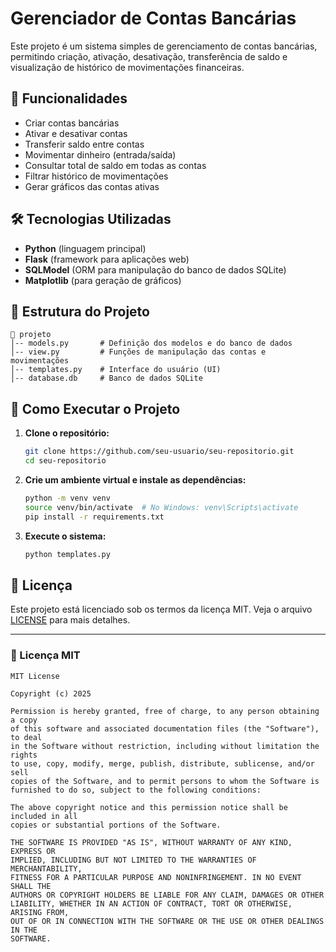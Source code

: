 # Gerenciador de Contas Bancárias

Este projeto é um sistema simples de gerenciamento de contas bancárias, permitindo criação, ativação, desativação, transferência de saldo e visualização de histórico de movimentações financeiras.

## 📌 Funcionalidades

- Criar contas bancárias
- Ativar e desativar contas
- Transferir saldo entre contas
- Movimentar dinheiro (entrada/saída)
- Consultar total de saldo em todas as contas
- Filtrar histórico de movimentações
- Gerar gráficos das contas ativas

## 🛠️ Tecnologias Utilizadas

- **Python** (linguagem principal)
- **Flask** (framework para aplicações web)
- **SQLModel** (ORM para manipulação do banco de dados SQLite)
- **Matplotlib** (para geração de gráficos)

## 📂 Estrutura do Projeto

```-
📂 projeto
│-- models.py       # Definição dos modelos e do banco de dados
│-- view.py         # Funções de manipulação das contas e movimentações
│-- templates.py    # Interface do usuário (UI)
│-- database.db     # Banco de dados SQLite
```

## 🚀 Como Executar o Projeto

1. **Clone o repositório:**
   ```bash
   git clone https://github.com/seu-usuario/seu-repositorio.git
   cd seu-repositorio
   ```
2. **Crie um ambiente virtual e instale as dependências:**
   ```bash
   python -m venv venv
   source venv/bin/activate  # No Windows: venv\Scripts\activate
   pip install -r requirements.txt
   ```
3. **Execute o sistema:**
   ```bash
   python templates.py
   ```

## 📜 Licença

Este projeto está licenciado sob os termos da licença MIT. Veja o arquivo [LICENSE](LICENSE) para mais detalhes.

---

### 📄 Licença MIT

```
MIT License

Copyright (c) 2025

Permission is hereby granted, free of charge, to any person obtaining a copy
of this software and associated documentation files (the "Software"), to deal
in the Software without restriction, including without limitation the rights
to use, copy, modify, merge, publish, distribute, sublicense, and/or sell
copies of the Software, and to permit persons to whom the Software is
furnished to do so, subject to the following conditions:

The above copyright notice and this permission notice shall be included in all
copies or substantial portions of the Software.

THE SOFTWARE IS PROVIDED "AS IS", WITHOUT WARRANTY OF ANY KIND, EXPRESS OR
IMPLIED, INCLUDING BUT NOT LIMITED TO THE WARRANTIES OF MERCHANTABILITY,
FITNESS FOR A PARTICULAR PURPOSE AND NONINFRINGEMENT. IN NO EVENT SHALL THE
AUTHORS OR COPYRIGHT HOLDERS BE LIABLE FOR ANY CLAIM, DAMAGES OR OTHER
LIABILITY, WHETHER IN AN ACTION OF CONTRACT, TORT OR OTHERWISE, ARISING FROM,
OUT OF OR IN CONNECTION WITH THE SOFTWARE OR THE USE OR OTHER DEALINGS IN THE
SOFTWARE.
```

